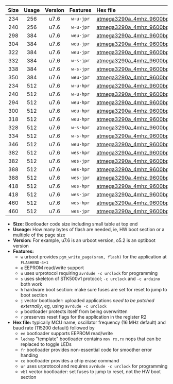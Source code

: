 |Size|Usage|Version|Features|Hex file|
|:-:|:-:|:-:|:-:|:--|
|234|256|u7.6|`w-u-jpr`|[atmega3290a_4mhz_9600bps_ur_vbl.hex](https://raw.githubusercontent.com/stefanrueger/urboot/main/atmega3290a_4mhz_9600bps_ur_vbl.hex)|
|240|256|u7.6|`w-u-jpr`|[atmega3290a_4mhz_9600bps_lednop_ur_vbl.hex](https://raw.githubusercontent.com/stefanrueger/urboot/main/atmega3290a_4mhz_9600bps_lednop_ur_vbl.hex)|
|298|384|u7.6|`weu-jpr`|[atmega3290a_4mhz_9600bps_ee_ur_vbl.hex](https://raw.githubusercontent.com/stefanrueger/urboot/main/atmega3290a_4mhz_9600bps_ee_ur_vbl.hex)|
|304|384|u7.6|`weu-jpr`|[atmega3290a_4mhz_9600bps_ee_lednop_ur_vbl.hex](https://raw.githubusercontent.com/stefanrueger/urboot/main/atmega3290a_4mhz_9600bps_ee_lednop_ur_vbl.hex)|
|322|384|u7.6|`weu-jpr`|[atmega3290a_4mhz_9600bps_ee_lednop_fr_ur_vbl.hex](https://raw.githubusercontent.com/stefanrueger/urboot/main/atmega3290a_4mhz_9600bps_ee_lednop_fr_ur_vbl.hex)|
|332|384|u7.6|`w-s-jpr`|[atmega3290a_4mhz_9600bps_vbl.hex](https://raw.githubusercontent.com/stefanrueger/urboot/main/atmega3290a_4mhz_9600bps_vbl.hex)|
|338|384|u7.6|`w-s-jpr`|[atmega3290a_4mhz_9600bps_lednop_vbl.hex](https://raw.githubusercontent.com/stefanrueger/urboot/main/atmega3290a_4mhz_9600bps_lednop_vbl.hex)|
|350|384|u7.6|`weu-jpr`|[atmega3290a_4mhz_9600bps_ee_lednop_fr_ce_ur_vbl.hex](https://raw.githubusercontent.com/stefanrueger/urboot/main/atmega3290a_4mhz_9600bps_ee_lednop_fr_ce_ur_vbl.hex)|
|234|512|u7.6|`w-u-hpr`|[atmega3290a_4mhz_9600bps_ur.hex](https://raw.githubusercontent.com/stefanrueger/urboot/main/atmega3290a_4mhz_9600bps_ur.hex)|
|240|512|u7.6|`w-u-hpr`|[atmega3290a_4mhz_9600bps_lednop_ur.hex](https://raw.githubusercontent.com/stefanrueger/urboot/main/atmega3290a_4mhz_9600bps_lednop_ur.hex)|
|294|512|u7.6|`weu-hpr`|[atmega3290a_4mhz_9600bps_ee_ur.hex](https://raw.githubusercontent.com/stefanrueger/urboot/main/atmega3290a_4mhz_9600bps_ee_ur.hex)|
|300|512|u7.6|`weu-hpr`|[atmega3290a_4mhz_9600bps_ee_lednop_ur.hex](https://raw.githubusercontent.com/stefanrueger/urboot/main/atmega3290a_4mhz_9600bps_ee_lednop_ur.hex)|
|318|512|u7.6|`weu-hpr`|[atmega3290a_4mhz_9600bps_ee_lednop_fr_ur.hex](https://raw.githubusercontent.com/stefanrueger/urboot/main/atmega3290a_4mhz_9600bps_ee_lednop_fr_ur.hex)|
|328|512|u7.6|`w-s-hpr`|[atmega3290a_4mhz_9600bps.hex](https://raw.githubusercontent.com/stefanrueger/urboot/main/atmega3290a_4mhz_9600bps.hex)|
|334|512|u7.6|`w-s-hpr`|[atmega3290a_4mhz_9600bps_lednop.hex](https://raw.githubusercontent.com/stefanrueger/urboot/main/atmega3290a_4mhz_9600bps_lednop.hex)|
|346|512|u7.6|`weu-hpr`|[atmega3290a_4mhz_9600bps_ee_lednop_fr_ce_ur.hex](https://raw.githubusercontent.com/stefanrueger/urboot/main/atmega3290a_4mhz_9600bps_ee_lednop_fr_ce_ur.hex)|
|382|512|u7.6|`wes-hpr`|[atmega3290a_4mhz_9600bps_ee.hex](https://raw.githubusercontent.com/stefanrueger/urboot/main/atmega3290a_4mhz_9600bps_ee.hex)|
|382|512|u7.6|`wes-jpr`|[atmega3290a_4mhz_9600bps_ee_vbl.hex](https://raw.githubusercontent.com/stefanrueger/urboot/main/atmega3290a_4mhz_9600bps_ee_vbl.hex)|
|388|512|u7.6|`wes-hpr`|[atmega3290a_4mhz_9600bps_ee_lednop.hex](https://raw.githubusercontent.com/stefanrueger/urboot/main/atmega3290a_4mhz_9600bps_ee_lednop.hex)|
|388|512|u7.6|`wes-jpr`|[atmega3290a_4mhz_9600bps_ee_lednop_vbl.hex](https://raw.githubusercontent.com/stefanrueger/urboot/main/atmega3290a_4mhz_9600bps_ee_lednop_vbl.hex)|
|418|512|u7.6|`wes-hpr`|[atmega3290a_4mhz_9600bps_ee_lednop_fr.hex](https://raw.githubusercontent.com/stefanrueger/urboot/main/atmega3290a_4mhz_9600bps_ee_lednop_fr.hex)|
|418|512|u7.6|`wes-jpr`|[atmega3290a_4mhz_9600bps_ee_lednop_fr_vbl.hex](https://raw.githubusercontent.com/stefanrueger/urboot/main/atmega3290a_4mhz_9600bps_ee_lednop_fr_vbl.hex)|
|460|512|u7.6|`wes-hpr`|[atmega3290a_4mhz_9600bps_ee_lednop_fr_ce.hex](https://raw.githubusercontent.com/stefanrueger/urboot/main/atmega3290a_4mhz_9600bps_ee_lednop_fr_ce.hex)|
|460|512|u7.6|`wes-jpr`|[atmega3290a_4mhz_9600bps_ee_lednop_fr_ce_vbl.hex](https://raw.githubusercontent.com/stefanrueger/urboot/main/atmega3290a_4mhz_9600bps_ee_lednop_fr_ce_vbl.hex)|

- **Size:** Bootloader code size including small table at top end
- **Useage:** How many bytes of flash are needed, ie, HW boot section or a multiple of the page size
- **Version:** For example, u7.6 is an urboot version, o5.2 is an optiboot version
- **Features:**
  + `w` urboot provides `pgm_write_page(sram, flash)` for the application at `FLASHEND-4+1`
  + `e` EEPROM read/write support
  + `u` uses urprotocol requiring `avrdude -c urclock` for programming
  + `s` uses skeleton of STK500v1 protocol; `-c urclock` and `-c arduino` both work
  + `h` hardware boot section: make sure fuses are set for reset to jump to boot section
  + `j` vector bootloader: uploaded applications *need to be patched externally*, eg, using `avrdude -c urclock`
  + `p` bootloader protects itself from being overwritten
  + `r` preserves reset flags for the application in the register R2
- **Hex file:** typically MCU name, oscillator frequency (16 MHz default) and baud rate (115200 default) followed by
  + `ee` bootloader supports EEPROM read/write
  + `lednop` "template" bootloader contains `mov rx,rx` nops that can be replaced to toggle LEDs
  + `fr` bootloader provides non-essential code for smoother error handing
  + `ce` bootloader provides a chip erase command
  + `ur` uses urprotocol and requires `avrdude -c urclock` for programming
  + `vbl` vector bootloader: set fuses to jump to reset, not the HW boot section

